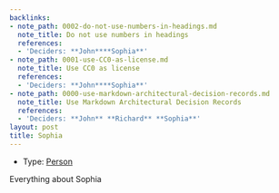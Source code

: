 ```yaml
---
backlinks:
- note_path: 0002-do-not-use-numbers-in-headings.md
  note_title: Do not use numbers in headings
  references:
  - 'Deciders: **John****Sophia**'
- note_path: 0001-use-CC0-as-license.md
  note_title: Use CC0 as license
  references:
  - 'Deciders: **John****Sophia**'
- note_path: 0000-use-markdown-architectural-decision-records.md
  note_title: Use Markdown Architectural Decision Records
  references:
  - 'Deciders: **John** **Richard** **Sophia**'
layout: post
title: Sophia
---
```

* Type: [Person](person.md)

Everything about Sophia

